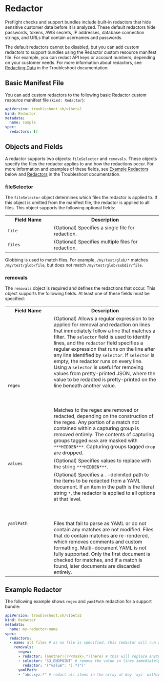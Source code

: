 # Redactor

Preflight checks and support bundles include built-in redactors that hide sensitive customer data before it is analyzed. These default redactors hide passwords, tokens, AWS secrets, IP addresses, database connection strings, and URLs that contain usernames and passwords.

The default redactors cannot be disabled, but you can add custom redactors to support bundles using the Redactor custom resource manifest file. For example, you can redact API keys or account numbers, depending on your customer needs. For more information about redactors, see [Redacting Data](https://troubleshoot.sh/docs/redact/) in the Troubleshoot documentation.

## Basic Manifest File

You can add custom redactors to the following basic Redactor custom resource manifest file (`kind: Redactor`):

```yaml
apiVersion: troubleshoot.sh/v1beta2
kind: Redactor
metadata:
  name: sample
spec:
  redactors: []
```

## Objects and Fields

A redactor supports two objects: `fileSelector` and `removals`. These objects specify the files the redactor applies to and how the redactions occur. For more information and examples of these fields, see [Example Redactors](#example-redactors) below and [Redactors](https://troubleshoot.sh/docs/redact/redactors/) in the Troubleshoot documentation.

### fileSelector

The `fileSelector` object determines which files the redactor is applied to. If this object is omitted from the manifest file, the redactor is applied to all files. This object supports the following optional fields:

<table>
  <tr>
    <th width="30%">Field Name</th>
    <th width="70%">Description</th>
  </tr>
  <tr>
    <td><code>file</code></td>
    <td>(Optional) Specifies a single file for redaction.</td>
  </tr>
  <tr>
    <td><code>files</code></td>
    <td>(Optional) Specifies multiple files for redaction.</td>
  </tr>
</table>

Globbing is used to match files. For example, <code>/my/test/glob/*</code> matches <code>/my/test/glob/file</code>, but does not match <code>/my/test/glob/subdir/file</code>.

### removals

The `removals` object is required and defines the redactions that occur. This object supports the following fields. At least one of these fields must be specified:

<table>
  <tr>
    <th width="30%">Field Name</th>
    <th width="70%">Description</th>
  </tr>
  <tr>
    <td><code>regex</code></td>
    <td>(Optional) Allows a regular expression to be applied for removal and redaction on lines that immediately follow a line that matches a filter. The <code>selector</code> field is used to identify lines, and the <code>redactor</code> field specifies a regular expression that runs on the line after any line identified by <code>selector</code>. If <code>selector</code> is empty, the redactor runs on every line. Using a <code>selector</code> is useful for removing values from pretty-printed JSON, where the value to be redacted is pretty-printed on the line beneath another value.<br></br><br></br>Matches to the regex are removed or redacted, depending on the construction of the regex. Any portion of a match not contained within a capturing group is removed entirely. The contents of capturing groups tagged <code>mask</code> are masked with <code>***HIDDEN***</code>. Capturing groups tagged <code>drop</code> are dropped.</td>
  </tr>
  <tr>
    <td><code>values</code></td>
    <td>(Optional) Specifies values to replace with the string <code>***HIDDEN***</code>.</td>
  </tr>
  <tr>
    <td><code>yamlPath</code></td>
    <td>(Optional) Specifies a <code>.</code>-delimited path to the items to be redacted from a YAML document. If an item in the path is the literal string <code>*</code>, the redactor is applied to all options at that level.<br></br><br></br>Files that fail to parse as YAML or do not contain any matches are not modified. Files that do contain matches are re-rendered, which removes comments and custom formatting. Multi-document YAML is not fully supported. Only the first document is checked for matches, and if a match is found, later documents are discarded entirely.</td>
  </tr>
</table>

## Example Redactor

The following example shows `regex` and `yamlPath` redaction for a support bundle:

```yaml
apiVersion: troubleshoot.sh/v1beta2
kind: Redactor
metadata:
  name: my-redactor-name
spec:
  redactors:
  - name: all files # as no file is specified, this redactor will run against all files
    removals:
      regex:
      - redactor: (another)(?P<mask>.*)(here) # this will replace anything between the strings `another` and `here` with `***HIDDEN***`
      - selector: 'S3_ENDPOINT' # remove the value in lines immediately following those that contain the string `S3_ENDPOINT`
        redactor: '("value": ").*(")'
      yamlPath:
      - "abc.xyz.*" # redact all items in the array at key `xyz` within key `abc` in YAML documents
```

